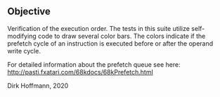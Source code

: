 ## Objective

Verification of the execution order. The tests in this suite utilize  self-modifying code to draw several color bars. The colors indicate if the prefetch cycle of an instruction is executed before or after the operand write cycle. 

For detailed information about the prefetch queue see here:
http://pasti.fxatari.com/68kdocs/68kPrefetch.html

Dirk Hoffmann, 2020
